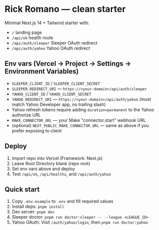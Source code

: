 # Rick Romano — clean starter
Minimal Next.js 14 + Tailwind starter with:
- `/` landing page
- `/api/ok` health route
- `/api/auth/sleeper` Sleeper OAuth redirect
- `/api/auth/yahoo` Yahoo OAuth redirect

## Env vars (Vercel → Project → Settings → Environment Variables)
- `SLEEPER_CLIENT_ID` / `SLEEPER_CLIENT_SECRET`
- `SLEEPER_REDIRECT_URI` — `https://<your-domain>/api/auth/sleeper`
- `YAHOO_CLIENT_ID` / `YAHOO_CLIENT_SECRET`
- `YAHOO_REDIRECT_URI` — `https://<your-domain>/api/auth/yahoo` (must match Yahoo Developer app, no trailing slash)
- Yahoo refresh tokens require adding `duration=permanent` to the Yahoo authorize URL
- `MAKE_CONNECTOR_URL` — your Make "connector.start" webhook URL
- (optional) `NEXT_PUBLIC_MAKE_CONNECTOR_URL` — same as above if you prefer exposing to client

## Deploy
1. Import repo into Vercel (Framework: Next.js)
2. Leave Root Directory blank (repo root)
3. Set env vars above and deploy
4. Test `/api/ok`, `/api/healthz`, and `/api/auth/yahoo`

## Quick start

1. Copy `.env.example` to `.env` and fill required values
2. Install deps: `pnpm install`
3. Dev server: `pnpm dev`
4. Sleeper doctor: `pnpm run doctor:sleeper -- --league <LEAGUE_ID>`
5. Yahoo OAuth: Visit `/auth/yahoo/login`, then `pnpm run doctor:yahoo`


